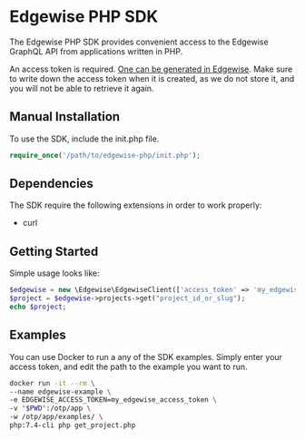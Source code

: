 # Edgewise PHP SDK

The Edgewise PHP SDK provides convenient access to the
Edgewise GraphQL API from applications written in PHP.

An access token is required. [One can be generated in Edgewise](https://sellercentral.edgewiserealty.com/profile/access-tokens). Make sure to
write down the access token when it is created, as we
do not store it, and you will not be able to retrieve
it again.

## Manual Installation

To use the SDK, include the init.php file.

```php
require_once('/path/to/edgewise-php/init.php');
```

## Dependencies

The SDK require the following extensions in order to work properly:

- curl

## Getting Started

Simple usage looks like:

```php
$edgewise = new \Edgewise\EdgewiseClient(['access_token' => 'my_edgewise_access_token']);
$project = $edgewise->projects->get("project_id_or_slug");
echo $project;
```

## Examples

You can use Docker to run a any of the SDK examples.
Simply enter your access token, and edit the path to
the example you want to run.

```bash
docker run -it --rm \
--name edgewise-example \
-e EDGEWISE_ACCESS_TOKEN=my_edgewise_access_token \
-v "$PWD":/otp/app \
-w /otp/app/examples/ \
php:7.4-cli php get_project.php
```
